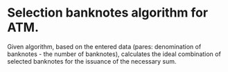 # Selection banknotes algorithm for ATM. 

Given algorithm, based on the entered data (pares: denomination of banknotes - the number of banknotes), calculates the ideal combination of selected banknotes for the issuance of the necessary sum.

